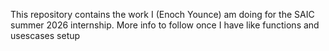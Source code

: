 This repository contains the work I (Enoch Younce) am doing for the SAIC summer 2026 internship. More info to follow once I have like functions and usescases setup
